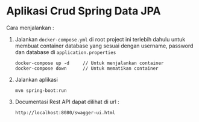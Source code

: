 # Aplikasi Crud Spring Data JPA

Cara menjalankan :

1. Jalankan `docker-compose.yml` di root project ini terlebih dahulu untuk membuat container database yang sesuai dengan username, password
   dan database di `application.properties`
   
    ```
   docker-compose up -d     // Untuk menjalankan container
   docker-compose down      // Untuk mematikan container
    ```

2. Jalankan aplikasi
    ```
    mvn spring-boot:run
    ```

3. Documentasi Rest API dapat dilihat di url :

   ```
   http://localhost:8080/swagger-ui.html
   ```
   